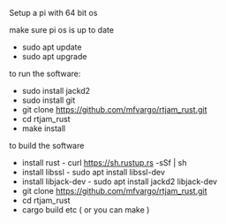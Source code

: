 Setup a pi with 64 bit os

make sure pi os is up to date

- sudo apt update
- sudo apt upgrade

to run the software:

- sudo install jackd2
- sudo install git
- git clone https://github.com/mfvargo/rtjam_rust.git
- cd rtjam_rust
- make install

to build the software

- install rust - curl https://sh.rustup.rs -sSf | sh
- install libssl - sudo apt install libssl-dev
- install libjack-dev - sudo apt install jackd2 libjack-dev
- git clone https://github.com/mfvargo/rtjam_rust.git
- cd rtjam_rust
- cargo build etc ( or you can make )
